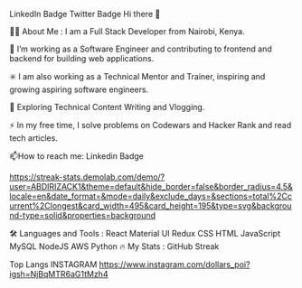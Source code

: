
LinkedIn Badge Twitter Badge
Hi there 👋


👩‍💻 About Me :
I am a Full Stack Developer  from Nairobi, Kenya.

🔭 I’m working as a Software Engineer and contributing to frontend and backend for building web applications.

✳️ I am also working as a Technical Mentor and Trainer, inspiring and growing aspiring software engineers.

🌱 Exploring Technical Content Writing and Vlogging.

⚡ In my free time, I solve problems on Codewars and Hacker Rank and read tech articles.

📫How to reach me: Linkedin Badge

https://streak-stats.demolab.com/demo/?user=ABDIRIZACK1&theme=default&hide_border=false&border_radius=4.5&locale=en&date_format=&mode=daily&exclude_days=&sections=total%2Ccurrent%2Clongest&card_width=495&card_height=195&type=svg&background-type=solid&properties=background

🛠️ Languages and Tools :
React  Material UI  Redux   CSS  HTML  JavaScript  MySQL  NodeJS  AWS  Python 
🔥 My Stats :
GitHub Streak

Top Langs
INSTAGRAM https://www.instagram.com/dollars_poi?igsh=NjBqMTR6aG1tMzh4
